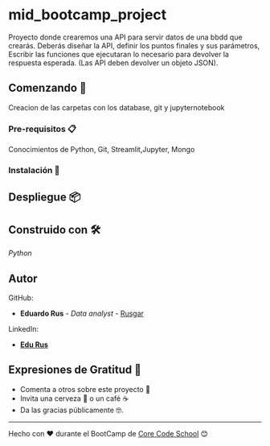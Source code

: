 # mid_bootcamp_project

Proyecto donde crearemos una API para servir datos de una bbdd que crearás. Deberás diseñar la API, definir los puntos finales y sus parámetros,
Escribir las funciones que ejecutaran lo necesario para devolver la respuesta esperada. (Las API deben devolver un objeto JSON).

## Comenzando 🚀

Creacion de las carpetas con los database, git y jupyternotebook




### Pre-requisitos 📋

Conocimientos de Python, Git, Streamlit,Jupyter, Mongo

### Instalación 🔧





## Despliegue 📦




## Construido con 🛠️

_Python_

## Autor



GitHub:
* **Eduardo Rus** - *Data analyst* - [Rusgar](https://github.com/rusgar)


LinkedIn:

* [**Edu Rus**](https://www.linkedin.com/in/eduardo-rus-carretero-b839041bb/)


## Expresiones de Gratitud 🎁

* Comenta a otros sobre este proyecto 📢
* Invita una cerveza 🍺 o un café ☕ 
* Da las gracias públicamente 🤓.

---
Hecho con ❤️  durante el BootCamp de [Core Code School](https://www.corecode.school/) 😊




